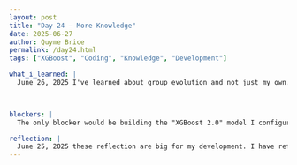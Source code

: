 ```yaml
---
layout: post
title: "Day 24 – More Knowledge"
date: 2025-06-27
author: Quyme Brice
permalink: /day24.html
tags: ["XGBoost", "Coding", "Knowledge", "Development"]

what_i_learned: |
  June 26, 2025 I've learned about group evolution and not just my own. Making sure my whole group have communication skills for example presentaion. Ensuring that the whole group have the confidence to present infront of an large crowd. This is part of team building. I learned that some people have strnegth in some areas and weaknesses in others doesn't means for the person with strength in an area just to fill in for the others weakness, but to help the other person work on those weaknesses. We practice presenting in front of our group. Doing this get us prepare for the presentation next week. Our High School Teacher was able to give us critiques on our presentation skills. This program is a learning experience for everyone. We been working a lot for this research and putting all the pieces together to get good overall results. I worked on making a better version of XGBoost and calling it "XGBoost 2.0". This supposed to be more effective than yesterday model. This is done by making the features within the model stand out more. 

  

blockers: |
  The only blocker would be building the "XGBoost 2.0" model I configured. I want it to be better and more effective than the first version. So far it seem to predict the same outcome. The features are a tiny bit more in-depth. This may not be a con so far, it just means our features are bound to give these results. Understanding the full length of these models could be a blocker, but I'm starting to understand how they work. I haven't tested a "Random Forest 2.0" with a tiny bit more in-depth features. But our model is a working progress.

reflection: |
  June 25, 2025 these reflection are big for my development. I have reflected on the hard work we put in to get this project working. It does take time, but I'm glad we are trying our best. Expanding my knowledge day by day is great. Our group have came a long way from day one. I'm definitely stronger ask a person by working together as a group to obtain a common goal.
---
```

